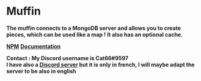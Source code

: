 <h1>Muffin</h1>

**The muffin connects to a MongoDB server and allows you to create pieces, which can be used like a map !**
**It also has an optional cache.**

**[NPM](https://www.npmjs.com/package/muffindb)**
**[Documentation](https://muffindb.glitch.me/)**

**Contact : My Discord username is Cat66#9597  
I have also a [Discord server](https://discord.gg/VgasTNY) but it is only in french, I will maybe adapt the server to be also in english**